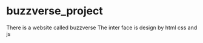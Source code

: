 # buzzverse_project
There is a website called buzzverse
The inter face is design by html css and js 

